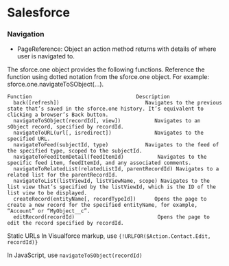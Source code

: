 # Salesforce

### Navigation
- PageReference: Object an action method returns with details of where user is navigated to.

The sforce.one object provides the following functions. Reference the function using dotted notation from the sforce.one object. For example: sforce.one.navigateToSObject(...).
```
Function	                              Description
  back(​[refresh])	                          Navigates to the previous state that’s saved in the sforce.one history. It’s equivalent to clicking a browser’s Back button.
  navigateToSObject(​recordId​[, view])	          Navigates to an sObject record, specified by recordId.
  navigateToURL(​url​[, isredirect])	          Navigates to the specified URL.
  navigateToFeed(​subjectId, type)	          Navigates to the feed of the specified type, scoped to the subjectId.
  navigateToFeedItemDetail(​feedItemId)	          Navigates to the specific feed item, feedItemId, and any associated comments.
  navigateToRelatedList(​relatedListId, parentRecordId)	Navigates to a related list for the parentRecordId.
  navigateToList(​listViewId​, listViewName, scope)	Navigates to the list view that’s specified by the listViewId, which is the ID of the list view to be displayed.
  createRecord(​entityName​[, recordTypeId])	  Opens the page to create a new record for the specified entityName, for example, “Account” or “MyObject__c”.
  editRecord(​recordId)	                          Opens the page to edit the record specified by recordId.
```
Static URLs
In Visualforce markup, use ```{!URLFOR($Action.Contact.Edit, recordId)}```

In JavaScript, use ```navigateToSObject(recordId)```
